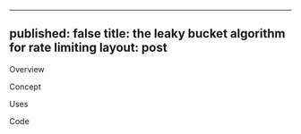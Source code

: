  ---
published: false
title: the leaky bucket algorithm for rate limiting 
layout: post
---

Overview

Concept

Uses

Code
